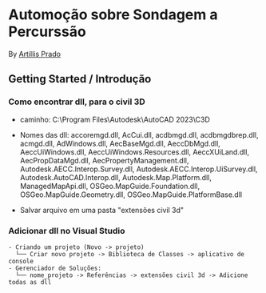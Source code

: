 # Automoção sobre Sondagem a Percurssão
By [Artillis Prado](https://github.com/artillisprado)

## Getting Started / Introdução

### Como encontrar dll, para o civil 3D
  - <p>caminho: C:\Program Files\Autodesk\AutoCAD 2023\C3D </p> 
  - <p>Nomes das dll: 
        accoremgd.dll,
        AcCui.dll,
        acdbmgd.dll,
        acdbmgdbrep.dll,
        acmgd.dll,
        AdWindows.dll,
        AecBaseMgd.dll,
        AeccDbMgd.dll,
        AeccUiWindows.dll,
        AeccUiWindows.Resources.dll,
        AeccXUiLand.dll,
        AecPropDataMgd.dll,
        AecPropertyManagement.dll,
        Autodesk.AECC.Interop.Survey.dll,
        Autodesk.AECC.Interop.UiSurvey.dll,
        Autodesk.AutoCAD.Interop.dll,
        Autodesk.Map.Platform.dll,
        ManagedMapApi.dll,
        OSGeo.MapGuide.Foundation.dll,
        OSGeo.MapGuide.Geometry.dll,
        OSGeo.MapGuide.PlatformBase.dll</p>
  - <p>Salvar arquivo em uma pasta "extensões civil 3d"</p>

  ### Adicionar dll no Visual Studio
    - Criando um projeto (Novo -> projeto)
      └── Criar novo projeto -> Biblioteca de Classes -> aplicativo de console
    - Gerenciador de Soluções:
      └── nome_projeto -> Referências -> extensões civil 3d -> Adicione todas as dll
